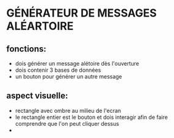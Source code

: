     
GÉNÉRATEUR DE MESSAGES ALÉARTOIRE
=================================

fonctions:
----------
- dois générer un message alétoire dès l'ouverture
- dois contenir 3 bases de données
- un bouton pour générer un autre message

aspect visuelle:
----------------
- rectangle avec ombre au milieu de l'ecran
- le rectangle entier est le bouton et dois interagir afin de faire comprendre que l'on peut cliquer dessus
- 